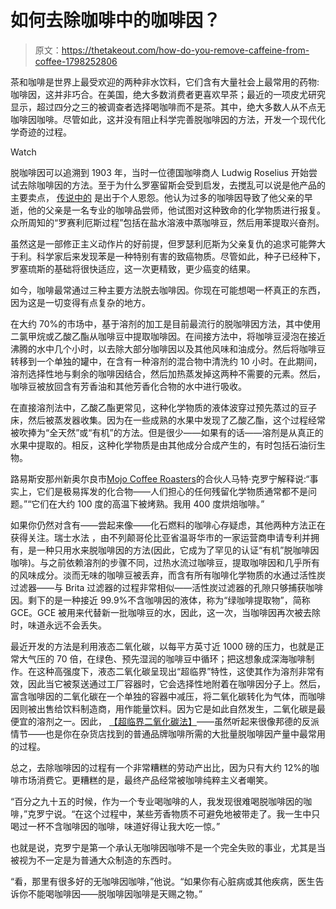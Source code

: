# 如何去除咖啡中的咖啡因？

> 原文：<https://thetakeout.com/how-do-you-remove-caffeine-from-coffee-1798252806>

茶和咖啡是世界上最受欢迎的两种非水饮料，它们含有大量社会上最常用的药物:咖啡因，这并非巧合。在美国，绝大多数消费者更喜欢早茶；最近的一项皮尤研究显示，超过四分之三的被调查者选择喝咖啡而不是茶。其中，绝大多数人从不点无咖啡因咖啡。尽管如此，这并没有阻止科学完善脱咖啡因的方法，开发一个现代化学奇迹的过程。

Watch

脱咖啡因可以追溯到 1903 年，当时一位德国咖啡商人 Ludwig Roselius 开始尝试去除咖啡因的方法。至于为什么罗塞留斯会受到启发，去搅乱可以说是他产品的主要卖点， [传说中的](https://books.google.com/books?id=DNckOv-D5joC&pg=PA163&lpg=PA163&dq=ludwig+roselius+father+poisoned&source=bl&ots=hlyNr2d8_F&sig=Nj1quFpFJ59vstE7kO0zn94MrjE&hl=en&sa=X&ved=0ahUKEwiCmaSQ7JHPAhUJ8YMKHbzADWkQ6AEIHDAA#v=onepage&q=ludwig%20roselius%20father%20poisoned&f=false) 是出于个人恩怨。他认为过多的咖啡因导致了他父亲的早逝，他的父亲是一名专业的咖啡品尝师，他试图对这种致命的化学物质进行报复。众所周知的“罗赛利厄斯过程”包括在盐水溶液中蒸咖啡豆，然后用苯提取兴奋剂。

虽然这是一部修正主义动作片的好前提，但罗瑟利厄斯为父亲复仇的追求可能弊大于利。科学家后来发现苯是一种特别有害的致癌物质。尽管如此，种子已经种下，罗塞琉斯的基础将很快适应，这一次更精致，更少癌变的结果。

如今，咖啡最常通过三种主要方法脱去咖啡因。你现在可能想喝一杯真正的东西，因为这是一切变得有点复杂的地方。

在大约 70%的市场中，基于溶剂的加工是目前最流行的脱咖啡因方法，其中使用二氯甲烷或乙酸乙酯从咖啡豆中提取咖啡因。在间接方法中，将咖啡豆浸泡在接近沸腾的水中几个小时，以去除大部分咖啡因以及其他风味和油成分。然后将咖啡豆转移到一个单独的罐中，在含有一种溶剂的混合物中清洗约 10 小时。在此期间，溶剂选择性地与剩余的咖啡因结合，然后加热蒸发掉这两种不需要的元素。然后，咖啡豆被放回含有芳香油和其他芳香化合物的水中进行吸收。

在直接溶剂法中，乙酸乙酯更常见，这种化学物质的液体波穿过预先蒸过的豆子床，然后被蒸发器收集。因为在一些成熟的水果中发现了乙酸乙酯，这个过程经常被吹捧为“全天然”或“有机”的方法。但是很少——如果有的话——溶剂是从真正的水果中提取的。相反，这种化学物质是由其他成分合成产生的，有时包括石油衍生物。

路易斯安那州新奥尔良市[Mojo Coffee Roasters](http://mojocoffeeroasters.com/)的合伙人马特·克罗宁解释说:“事实上，它们是极易挥发的化合物——人们担心的任何残留化学物质通常都不是问题。”“它们在大约 100 度的高温下被烤熟。我用 400 度烘焙咖啡。”

如果你仍然对含有——尝起来像——化石燃料的咖啡心存疑虑，其他两种方法正在获得关注。瑞士水法 ，由不列颠哥伦比亚省温哥华市的一家运营商申请专利并拥有，是一种只用水来脱咖啡因的方法(因此，它成为了罕见的认证“有机”脱咖啡因咖啡)。与之前依赖溶剂的步骤不同，过热水流过咖啡豆，提取咖啡因和几乎所有的风味成分。淡而无味的咖啡豆被丢弃，而含有所有咖啡化学物质的水通过活性炭过滤器——与 Brita 过滤器的过程非常相似——活性炭过滤器的孔隙只够捕获咖啡因。剩下的是一种接近 99.9%不含咖啡因的液体，称为“绿咖啡提取物”，简称 GCE。GCE 被用来代替新一批咖啡豆的水，因此，这一次，当咖啡因再次被去除时，味道永远不会丢失。

最近开发的方法是利用液态二氧化碳，以每平方英寸近 1000 磅的压力，也就是正常大气压的 70 倍，在绿色、预先湿润的咖啡豆中循环；把这想象成深海咖啡制作。在这种高强度下，液态二氧化碳呈现出“超临界”特性，这使其作为溶剂非常有效，因此当它被泵送通过工厂容器时，它会选择性地附着在咖啡因分子上。然后，富含咖啡因的二氧化碳在一个单独的容器中减压，将二氧化碳转化为气体，而咖啡因则被出售给饮料制造商，用作能量饮料。因为它是如此自然发生，二氧化碳是最便宜的溶剂之一。因此， [【超临界二氧化碳法】](http://www.coffeeconfidential.org/health/decaffeination/)——虽然听起来很像邦德的反派情节——也是你在杂货店找到的普通品牌咖啡所需的大批量脱咖啡因产量中最常用的过程。

总之，去除咖啡因的过程有一个非常糟糕的劳动产出比，因为只有大约 12%的咖啡市场消费它。更糟糕的是，最终产品经常被咖啡纯粹主义者嘲笑。

“百分之九十五的时候，作为一个专业喝咖啡的人，我发现很难喝脱咖啡因的咖啡，”克罗宁说。“在这个过程中，某些芳香物质不可避免地被带走了。我一生中只喝过一杯不含咖啡因的咖啡，味道好得让我大吃一惊。”

也就是说，克罗宁是第一个承认无咖啡因咖啡不是一个完全失败的事业，尤其是当被视为不一定是为普通大众制造的东西时。

“看，那里有很多好的无咖啡因咖啡，”他说。“如果你有心脏病或其他疾病，医生告诉你不能喝咖啡因——脱咖啡因咖啡是天赐之物。”